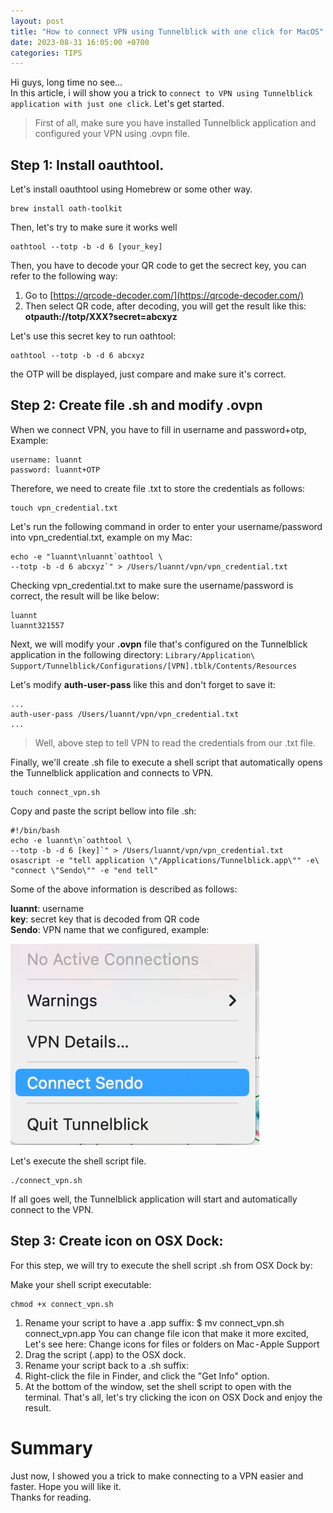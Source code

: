 ```yaml
---
layout: post
title: "How to connect VPN using Tunnelblick with one click for MacOS"
date: 2023-08-31 16:05:00 +0700
categories: TIPS
---
```

Hi guys, long time no see...  
In this article, i will show you a trick to `connect to VPN using Tunnelblick application with just one click`. Let's get started.  

> First of all, make sure you have installed Tunnelblick application and configured your VPN using .ovpn file. 

## Step 1: Install oauthtool.
Let's install oauthtool using Homebrew or some other way.
```shell
brew install oath-toolkit
```
Then, let's try to make sure it works well
```shell
oathtool --totp -b -d 6 [your_key]
```
Then, you have to decode your QR code to get the secrect key, you can refer to the following way:

1. Go to [https://qrcode-decoder.com/](https://qrcode-decoder.com/)
2. Then select QR code, after decoding, you will get the result like this: **otpauth://totp/XXX?secret=abcxyz**

Let's use this secret key to run oathtool:
```shell
oathtool --totp -b -d 6 abcxyz
```
the OTP will be displayed, just compare and make sure it's correct.  
## Step 2: Create file .sh and modify .ovpn
When we connect VPN, you have to fill in username and password+otp, Example:
```
username: luannt
password: luannt+OTP
```

Therefore, we need to create file .txt to store the credentials as follows:
```shell
touch vpn_credential.txt
```

Let's run the following command in order to enter your username/password into vpn_credential.txt, example on my Mac:
```shell
echo -e "luannt\nluannt`oathtool \
--totp -b -d 6 abcxyz`" > /Users/luannt/vpn/vpn_credential.txt
```

Checking vpn_credential.txt to make sure the username/password is correct, the result will be like below:
```text
luannt
luannt321557
```

Next, we will modify your **.ovpn** file that's configured on the Tunnelblick application in the following directory:
`Library/Application\ Support/Tunnelblick/Configurations/[VPN].tblk/Contents/Resources`

Let's modify **auth-user-pass** like this and don't forget to save it:

```text
...
auth-user-pass /Users/luannt/vpn/vpn_credential.txt
...
```

> Well, above step to tell VPN to read the credentials from our .txt file.

Finally, we'll create .sh file to execute a shell script that automatically opens the Tunnelblick application and connects to VPN.
```shell
touch connect_vpn.sh
```

Copy and paste the script bellow into file .sh:
```shell
#!/bin/bash
echo -e luannt\n`oathtool \
--totp -b -d 6 [key]`" > /Users/luannt/vpn/vpn_credential.txt
osascript -e "tell application \"/Applications/Tunnelblick.app\"" -e\
"connect \"Sendo\"" -e "end tell"
```

Some of the above information is described as follows:

**luannt**: username  
**key**: secret key that is decoded from QR code  
**Sendo**: VPN name that we configured, example:  

![connect vpn image](../assets/tip_connect_vpn.png)

Let's execute the shell script file.
```shell
./connect_vpn.sh
```

If all goes well, the Tunnelblick application will start and automatically connect to the VPN.
## Step 3: Create icon on OSX Dock:

For this step, we will try to execute the shell script .sh from OSX Dock by:

Make your shell script executable:

```shell
chmod +x connect_vpn.sh
```

1. Rename your script to have a .app suffix:
   $ mv connect_vpn.sh connect_vpn.app
   You can change file icon that make it more excited, Let's see here: Change icons for files or folders on Mac - Apple Support 
2. Drag the script (.app) to the OSX dock.
3. Rename your script back to a .sh suffix:
4. Right-click the file in Finder, and click the "Get Info" option.
5. At the bottom of the window, set the shell script to open with the terminal.
   That's all, let's try clicking the icon on OSX Dock and enjoy the result.

# Summary
Just now, I showed you a trick to make connecting to a VPN easier and faster. Hope you will like it.  
Thanks for reading.